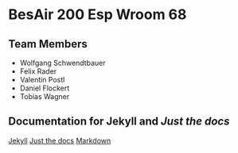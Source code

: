 # BesAir 200 Esp Wroom 68

## Team Members

-   Wolfgang Schwendtbauer
-   Felix Rader
-   Valentin Postl
-   Daniel Flockert
-   Tobias Wagner

## Documentation for Jekyll and _Just the docs_

[Jekyll](https://jekyllrb.com/docs/)
[Just the docs](https://just-the-docs.github.io/just-the-docs/)
[Markdown](https://www.markdownguide.org/cheat-sheet/)
